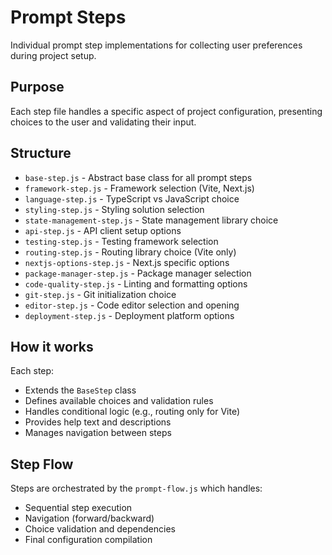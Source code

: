 # Prompt Steps

Individual prompt step implementations for collecting user preferences during project setup.

## Purpose

Each step file handles a specific aspect of project configuration, presenting choices to the user and validating their input.

## Structure

- `base-step.js` - Abstract base class for all prompt steps
- `framework-step.js` - Framework selection (Vite, Next.js)
- `language-step.js` - TypeScript vs JavaScript choice
- `styling-step.js` - Styling solution selection
- `state-management-step.js` - State management library choice
- `api-step.js` - API client setup options
- `testing-step.js` - Testing framework selection
- `routing-step.js` - Routing library choice (Vite only)
- `nextjs-options-step.js` - Next.js specific options
- `package-manager-step.js` - Package manager selection
- `code-quality-step.js` - Linting and formatting options
- `git-step.js` - Git initialization choice
- `editor-step.js` - Code editor selection and opening
- `deployment-step.js` - Deployment platform options

## How it works

Each step:

- Extends the `BaseStep` class
- Defines available choices and validation rules
- Handles conditional logic (e.g., routing only for Vite)
- Provides help text and descriptions
- Manages navigation between steps

## Step Flow

Steps are orchestrated by the `prompt-flow.js` which handles:

- Sequential step execution
- Navigation (forward/backward)
- Choice validation and dependencies
- Final configuration compilation
